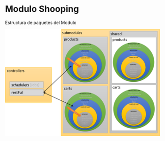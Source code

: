 # Modulo Shooping
Estructura de paquetes del Modulo

![Arquitectura base](https://github.com/gotorresevo/proyecto-base-spring-boot/raw/master/assets/ModuloShopping.png "Arquitectura base de una aplicacion orientada al dominio de evobanco")
